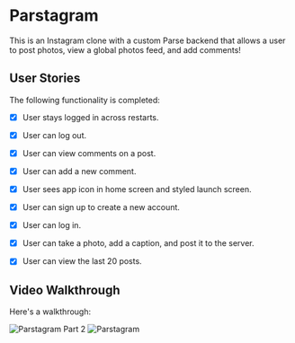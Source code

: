 # Parstagram 

This is an Instagram clone with a custom Parse backend that allows a user to post photos, view a global photos feed, and add comments!

## User Stories

The following functionality is completed:

- [x] User stays logged in across restarts. 
- [x] User can log out. 
- [x] User can view comments on a post. 
- [x] User can add a new comment. 
- [x] User sees app icon in home screen and styled launch screen. 
- [x] User can sign up to create a new account. 
- [x] User can log in. 
- [x] User can take a photo, add a caption, and post it to the server. 
- [x] User can view the last 20 posts. 


## Video Walkthrough

Here's a walkthrough:

![Parstagram Part 2](https://media.giphy.com/media/mAkgz8uXxib36pVyQS/giphy.gif)
![Parstagram](https://media.giphy.com/media/ItRVuf0s6lYoNU6ZfX/giphy-downsized-large.gif)
